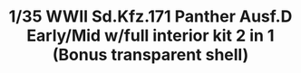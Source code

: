 ---
title: "1/35 WWII Sd.Kfz.171 Panther Ausf.D Early/Mid w/full interior kit 2 in 1 (Bonus transparent shell)"
price: "TBA" 
desc: "Maketa"
img_path: "/assets/img/TAKO2103.jpg"
brand: "N/A"
available: false
special_offer: false
new: false
soon: false
cat: "0010000"
subcat: "0013100"
subsubcat: "0N/A"
sifra: "TAKO2103"
---